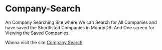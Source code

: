# Company-Search

An Company Searching Site where We can Search for All Companies and have saved the Shortlisted Companies in MongoDB. And One screen for Viewing the Saved Companies.

Wanna visit the site [Company Search](https://company-search-sathesh.herokuapp.com/)

